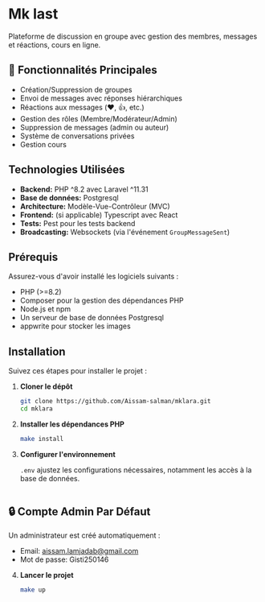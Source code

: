# Mk last

Plateforme de discussion en groupe avec gestion des membres, messages et réactions, cours en ligne.

## 🌟 Fonctionnalités Principales

- Création/Suppression de groupes
- Envoi de messages avec réponses hiérarchiques
- Réactions aux messages (❤️, 👍, etc.)
- Gestion des rôles (Membre/Modérateur/Admin)
- Suppression de messages (admin ou auteur)
- Système de conversations privées
- Gestion cours

## Technologies Utilisées

- **Backend:** PHP ^8.2 avec Laravel ^11.31
- **Base de données:** Postgresql
- **Architecture:** Modèle-Vue-Contrôleur (MVC)
- **Frontend:** (si applicable) Typescript avec React
- **Tests:** Pest pour les tests backend
- **Broadcasting:** Websockets (via l'événement `GroupMessageSent`)

## Prérequis

Assurez-vous d'avoir installé les logiciels suivants :
- PHP (>=8.2)
- Composer pour la gestion des dépendances PHP
- Node.js et npm
- Un serveur de base de données Postgresql
- appwrite pour stocker les images

## Installation

Suivez ces étapes pour installer le projet :

1. **Cloner le dépôt**

   ```bash
   git clone https://github.com/Aissam-salman/mklara.git
   cd mklara
   ```

2. **Installer les dépendances PHP**

   ```bash
   make install
   ```

3. **Configurer l'environnement**

   `.env` ajustez les configurations nécessaires, notamment les accès à la base de données.

   ```

## 🔒 Compte Admin Par Défaut

Un administrateur est créé automatiquement :
- Email: aissam.lamjadab@gmail.com
- Mot de passe: Gisti250146

4. **Lancer le projet**

   ```bash
   make up
   ```

